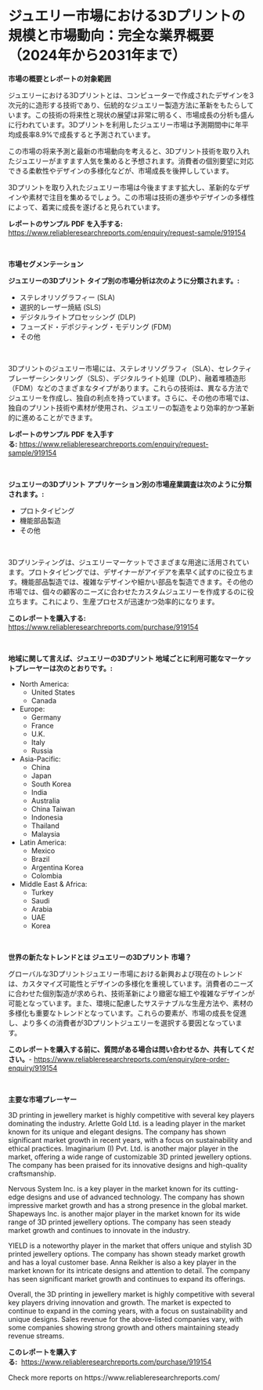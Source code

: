 <p><h1>ジュエリー市場における3Dプリントの規模と市場動向：完全な業界概要（2024年から2031年まで）</h1></p><p><strong>市場の概要とレポートの対象範囲</strong></p>
<p><p>ジュエリーにおける3Dプリントとは、コンピューターで作成されたデザインを3次元的に造形する技術であり、伝統的なジュエリー製造方法に革新をもたらしています。この技術の将来性と現状の展望は非常に明るく、市場成長の分析も盛んに行われています。3Dプリントを利用したジュエリー市場は予測期間中に年平均成長率8.9%で成長すると予測されています。</p><p>この市場の将来予測と最新の市場動向を考えると、3Dプリント技術を取り入れたジュエリーがますます人気を集めると予想されます。消費者の個別要望に対応できる柔軟性やデザインの多様化などが、市場成長を後押ししています。</p><p>3Dプリントを取り入れたジュエリー市場は今後ますます拡大し、革新的なデザインや素材で注目を集めるでしょう。この市場は技術の進歩やデザインの多様性によって、着実に成長を遂げると見られています。</p></p>
<p><strong>レポートのサンプル PDF を入手する:</strong> <a href="https://www.reliableresearchreports.com/enquiry/request-sample/919154">https://www.reliableresearchreports.com/enquiry/request-sample/919154</a></p>
<p>&nbsp;</p>
<p><strong>市場セグメンテーション</strong></p>
<p><strong>ジュエリーの3Dプリント タイプ別の市場分析は次のように分類されます。:</strong></p>
<p><ul><li>ステレオリソグラフィー (SLA)</li><li>選択的レーザー焼結 (SLS)</li><li>デジタルライトプロセッシング (DLP)</li><li>フューズド・デポジティング・モデリング (FDM)</li><li>その他</li></ul></p>
<p>&nbsp;</p>
<p><p>3Dプリントのジュエリー市場には、ステレオリソグラフィ（SLA）、セレクティブレーザーシンタリング（SLS）、デジタルライト処理（DLP）、融着堆積造形（FDM）などのさまざまなタイプがあります。これらの技術は、異なる方法でジュエリーを作成し、独自の利点を持っています。さらに、その他の市場では、独自のプリント技術や素材が使用され、ジュエリーの製造をより効率的かつ革新的に進めることができます。</p></p>
<p><strong>レポートのサンプル PDF を入手する:</strong>&nbsp;<a href="https://www.reliableresearchreports.com/enquiry/request-sample/919154">https://www.reliableresearchreports.com/enquiry/request-sample/919154</a></p>
<p>&nbsp;</p>
<p><strong> ジュエリーの3Dプリント アプリケーション別の市場産業調査は次のように分類されます。:</strong></p>
<p><ul><li>プロトタイピング</li><li>機能部品製造</li><li>その他</li></ul></p>
<p>&nbsp;</p>
<p><p>3Dプリンティングは、ジュエリーマーケットでさまざまな用途に活用されています。プロトタイピングでは、デザイナーがアイデアを素早く試すのに役立ちます。機能部品製造では、複雑なデザインや細かい部品を製造できます。その他の市場では、個々の顧客のニーズに合わせたカスタムジュエリーを作成するのに役立ちます。これにより、生産プロセスが迅速かつ効率的になります。</p></p>
<p><strong>このレポートを購入する:</strong>&nbsp; <a href="https://www.reliableresearchreports.com/purchase/919154">https://www.reliableresearchreports.com/purchase/919154</a></p>
<p>&nbsp;</p>
<p><strong>地域に関して言えば、ジュエリーの3Dプリント 地域ごとに利用可能なマーケットプレーヤーは次のとおりです。:</strong></p>
<p><ul>
    <li>
        North America:
        <ul>
            <li>United States</li>
            <li>Canada</li>
        </ul>
    </li>
    <li>
        Europe:
        <ul>
            <li>Germany</li>
            <li>France</li>
            <li>U.K.</li>
            <li>Italy</li>
            <li>Russia</li>
        </ul>
    </li>
    <li>
        Asia-Pacific:
        <ul>
            <li>China</li>
            <li>Japan</li>
            <li>South Korea</li>
            <li>India</li>
            <li>Australia</li>
            <li>China Taiwan</li>
            <li>Indonesia</li>
            <li>Thailand</li>
            <li>Malaysia</li>
        </ul>
    </li>
    <li>
        Latin America:
        <ul>
            <li>Mexico</li>
            <li>Brazil</li>
            <li>Argentina Korea</li>
            <li>Colombia</li>
        </ul>
    </li>
    <li>
        Middle East & Africa:
        <ul>
            <li>Turkey</li>
            <li>Saudi</li>
            <li>Arabia</li>
            <li>UAE</li>
            <li>Korea</li>
        </ul>
    </li>
    </ul></p>
<p>&nbsp;</p>
<p><strong>世界の新たなトレンドとは ジュエリーの3Dプリント 市場？</strong></p>
<p><p>グローバルな3Dプリントジュエリー市場における新興および現在のトレンドは、カスタマイズ可能性とデザインの多様化を重視しています。消費者のニーズに合わせた個別製造が求められ、技術革新により緻密な細工や複雑なデザインが可能となっています。また、環境に配慮したサステナブルな生産方法や、素材の多様化も重要なトレンドとなっています。これらの要素が、市場の成長を促進し、より多くの消費者が3Dプリントジュエリーを選択する要因となっています。</p></p>
<p><strong>このレポートを購入する前に、質問がある場合は問い合わせるか、共有してください。</strong>- <a href="https://www.reliableresearchreports.com/enquiry/pre-order-enquiry/919154">https://www.reliableresearchreports.com/enquiry/pre-order-enquiry/919154</a></p>
<p>&nbsp;</p>
<p><strong>主要な市場プレーヤー</strong></p>
<p><p>3D printing in jewellery market is highly competitive with several key players dominating the industry. Arlette Gold Ltd. is a leading player in the market known for its unique and elegant designs. The company has shown significant market growth in recent years, with a focus on sustainability and ethical practices. Imaginarium (I) Pvt. Ltd. is another major player in the market, offering a wide range of customizable 3D printed jewellery options. The company has been praised for its innovative designs and high-quality craftsmanship.</p><p>Nervous System Inc. is a key player in the market known for its cutting-edge designs and use of advanced technology. The company has shown impressive market growth and has a strong presence in the global market. Shapeways Inc. is another major player in the market known for its wide range of 3D printed jewellery options. The company has seen steady market growth and continues to innovate in the industry.</p><p>YIELD is a noteworthy player in the market that offers unique and stylish 3D printed jewellery options. The company has shown steady market growth and has a loyal customer base. Anna Reikher is also a key player in the market known for its intricate designs and attention to detail. The company has seen significant market growth and continues to expand its offerings.</p><p>Overall, the 3D printing in jewellery market is highly competitive with several key players driving innovation and growth. The market is expected to continue to expand in the coming years, with a focus on sustainability and unique designs. Sales revenue for the above-listed companies vary, with some companies showing strong growth and others maintaining steady revenue streams.</p></p>
<p><strong>このレポートを購入する:</strong>&nbsp;&nbsp;<a href="https://www.reliableresearchreports.com/purchase/919154">https://www.reliableresearchreports.com/purchase/919154</a></p>
<p>Check more reports on https://www.reliableresearchreports.com/</p>